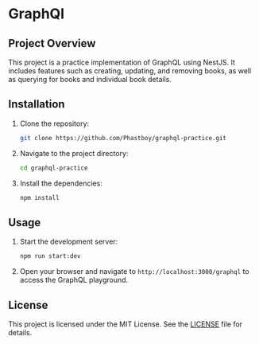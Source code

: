 # GraphQl

## Project Overview
This project is a practice implementation of GraphQL using NestJS. It includes features such as creating, updating, and removing books, as well as querying for books and individual book details.

## Installation
1. Clone the repository:
   ```bash
   git clone https://github.com/Phastboy/graphql-practice.git
   ```
2. Navigate to the project directory:
   ```bash
   cd graphql-practice
   ```
3. Install the dependencies:
   ```bash
   npm install
   ```

## Usage
1. Start the development server:
   ```bash
   npm run start:dev
   ```
2. Open your browser and navigate to `http://localhost:3000/graphql` to access the GraphQL playground.

## License
This project is licensed under the MIT License. See the [LICENSE](LICENSE) file for details.
